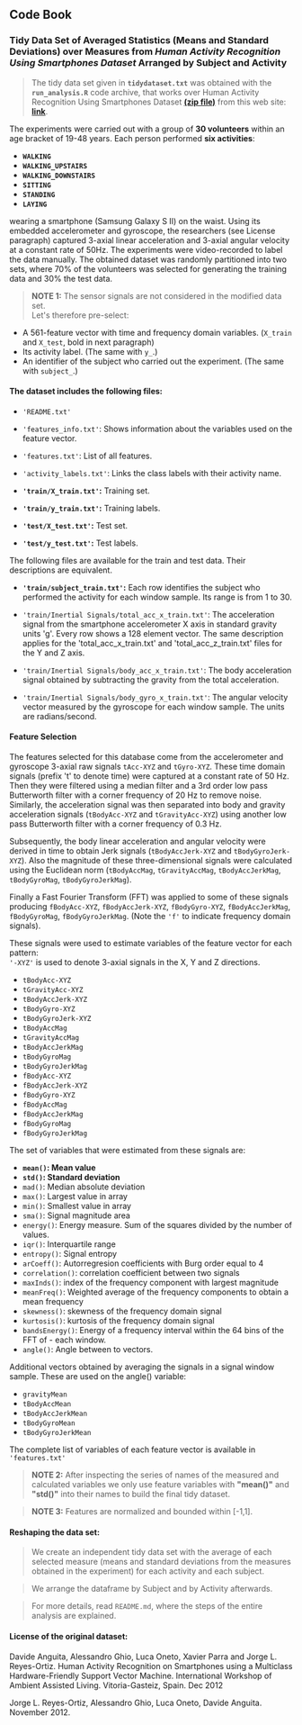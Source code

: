   
## **Code Book**
### **Tidy Data Set of Averaged Statistics (Means and Standard Deviations) over Measures from *Human Activity Recognition Using Smartphones Dataset* Arranged by Subject and Activity**  
  
    
> The tidy data set given in **`tidydataset.txt`** was obtained with the **`run_analysis.R`** code archive, that works over Human Activity Recognition Using Smartphones Dataset [**(zip file)**](https://d396qusza40orc.cloudfront.net/getdata%2Fprojectfiles%2FUCI%20HAR%20Dataset.zip) from this web site:  [**link**](http://archive.ics.uci.edu/ml/datasets/Human+Activity+Recognition+Using+Smartphones).  

The experiments were carried out with a group of **30 volunteers** within an age bracket of 19-48 years. Each person performed **six activities**:  
  
- **`WALKING`**
- **`WALKING_UPSTAIRS`**
- **`WALKING_DOWNSTAIRS`**
- **`SITTING`**
- **`STANDING`**
- **`LAYING`**
  
wearing a smartphone (Samsung Galaxy S II) on the waist. Using its embedded accelerometer and gyroscope, the researchers (see License paragraph) captured 3-axial linear acceleration and 3-axial angular velocity at a constant rate of 50Hz. The experiments were  video-recorded to label the data manually. The obtained dataset was randomly partitioned into two sets, where 70% of the volunteers was selected for generating the training data and 30% the test data. 

> **NOTE 1:** The sensor signals are not considered in the modified data set.   
Let's therefore pre-select:   
- A 561-feature vector with time and frequency domain variables. (`X_train` and `X_test`, bold in next paragraph)  
- Its activity label. (The same with `y_`.)  
- An identifier of the subject who carried out the experiment. (The same with `subject_`.)  

#### **The dataset includes the following files:**

- `'README.txt'`

- `'features_info.txt'`: Shows information about the variables used on the feature vector.

- `'features.txt'`: List of all features.

- `'activity_labels.txt'`: Links the class labels with their activity name.

- **`'train/X_train.txt'`:** Training set.  

- **`'train/y_train.txt'`:** Training labels.

- **`'test/X_test.txt'`:** Test set.

- **`'test/y_test.txt'`:** Test labels.

The following files are available for the train and test data. Their descriptions are equivalent. 

- **`'train/subject_train.txt'`:** Each row identifies the subject who performed the activity for each window sample. Its range is from 1 to 30. 

- `'train/Inertial Signals/total_acc_x_train.txt'`: The acceleration signal from the smartphone accelerometer X axis in standard gravity units 'g'. Every row shows a 128 element vector. The same description applies for the 'total_acc_x_train.txt' and 'total_acc_z_train.txt' files for the Y and Z axis. 

- `'train/Inertial Signals/body_acc_x_train.txt'`: The body acceleration signal obtained by subtracting the gravity from the total acceleration. 

- `'train/Inertial Signals/body_gyro_x_train.txt'`: The angular velocity vector measured by the gyroscope for each window sample. The units are radians/second. 

#### **Feature Selection**

The features selected for this database come from the accelerometer and gyroscope 3-axial raw signals `tAcc-XYZ` and `tGyro-XYZ`. These time domain signals (prefix 't' to denote time) were captured at a constant rate of 50 Hz. Then they were filtered using a median filter and a 3rd order low pass Butterworth filter with a corner frequency of 20 Hz to remove noise. Similarly, the acceleration signal was then separated into body and gravity acceleration signals (`tBodyAcc-XYZ` and `tGravityAcc-XYZ`) using another low pass Butterworth filter with a corner frequency of 0.3 Hz. 

Subsequently, the body linear acceleration and angular velocity were derived in time to obtain Jerk signals (`tBodyAccJerk-XYZ` and `tBodyGyroJerk-XYZ`). Also the magnitude of these three-dimensional signals were calculated using the Euclidean norm (`tBodyAccMag`, `tGravityAccMag`, `tBodyAccJerkMag`, `tBodyGyroMag`, `tBodyGyroJerkMag`). 

Finally a Fast Fourier Transform (FFT) was applied to some of these signals producing `fBodyAcc-XYZ`, `fBodyAccJerk-XYZ`, `fBodyGyro-XYZ`, `fBodyAccJerkMag`, `fBodyGyroMag`, `fBodyGyroJerkMag`. (Note the `'f'` to indicate frequency domain signals). 

These signals were used to estimate variables of the feature vector for each pattern:  
`'-XYZ'` is used to denote 3-axial signals in the X, Y and Z directions.

- `tBodyAcc-XYZ`  
- `tGravityAcc-XYZ`  
- `tBodyAccJerk-XYZ`  
- `tBodyGyro-XYZ`  
- `tBodyGyroJerk-XYZ`  
- `tBodyAccMag`  
- `tGravityAccMag`  
- `tBodyAccJerkMag`  
- `tBodyGyroMag`  
- `tBodyGyroJerkMag`  
- `fBodyAcc-XYZ`  
- `fBodyAccJerk-XYZ`  
- `fBodyGyro-XYZ`  
- `fBodyAccMag`  
- `fBodyAccJerkMag`  
- `fBodyGyroMag`  
- `fBodyGyroJerkMag`    

The set of variables that were estimated from these signals are: 

- **`mean()`: Mean value**  
- **`std()`: Standard deviation**    
- `mad()`: Median absolute deviation   
- `max()`: Largest value in array  
- `min()`: Smallest value in array  
- `sma()`: Signal magnitude area  
- `energy()`: Energy measure. Sum of the squares divided by the number of values.   
- `iqr()`: Interquartile range   
- `entropy()`: Signal entropy  
- `arCoeff()`: Autorregresion coefficients with Burg order equal to 4  
- `correlation()`: correlation coefficient between two signals  
- `maxInds()`: index of the frequency component with largest magnitude  
- `meanFreq()`: Weighted average of the frequency components to obtain a mean frequency  
- `skewness()`: skewness of the frequency domain signal   
- `kurtosis()`: kurtosis of the frequency domain signal   
- `bandsEnergy()`: Energy of a frequency interval within the 64 bins of the FFT of - each window.  
- `angle()`: Angle between to vectors.  

Additional vectors obtained by averaging the signals in a signal window sample. These are used on the angle() variable:

- `gravityMean`  
- `tBodyAccMean`  
- `tBodyAccJerkMean`  
- `tBodyGyroMean`  
- `tBodyGyroJerkMean`  

The complete list of variables of each feature vector is available in `'features.txt'`  

> **NOTE 2:** After inspecting the series of names of the measured and calculated variables we only use feature variables with **"mean()"** and **"std()"** into their names to build the final tidy dataset.  

> **NOTE 3:** Features are normalized and bounded within [-1,1].

#### **Reshaping the data set:**

> We create an independent tidy data set with the average of each selected measure (means and standard deviations from the measures obtained in the experiment) for each activity and each subject.  

> We arrange the dataframe by Subject and by Activity afterwards.

> For more details, read `README.md`, where the steps of the entire analysis are explained.  

#### **License of the original dataset:**

Davide Anguita, Alessandro Ghio, Luca Oneto, Xavier Parra and Jorge L. Reyes-Ortiz. Human Activity Recognition on Smartphones using a Multiclass Hardware-Friendly Support Vector Machine. International Workshop of Ambient Assisted Living. Vitoria-Gasteiz, Spain. Dec 2012

Jorge L. Reyes-Ortiz, Alessandro Ghio, Luca Oneto, Davide Anguita. November 2012.

